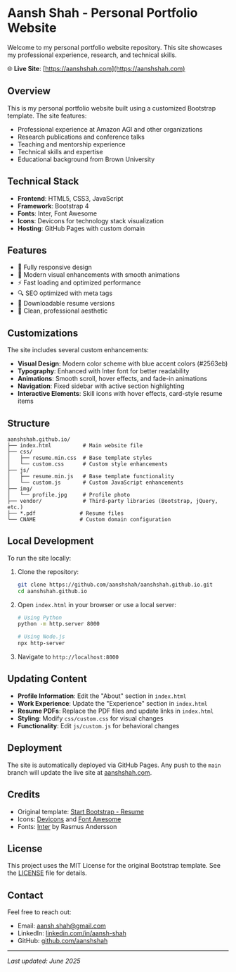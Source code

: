 # Aansh Shah - Personal Portfolio Website

Welcome to my personal portfolio website repository. This site showcases my professional experience, research, and technical skills.

🌐 **Live Site**: [https://aanshshah.com](https://aanshshah.com)

## Overview

This is my personal portfolio website built using a customized Bootstrap template. The site features:

- Professional experience at Amazon AGI and other organizations
- Research publications and conference talks
- Teaching and mentorship experience
- Technical skills and expertise
- Educational background from Brown University

## Technical Stack

- **Frontend**: HTML5, CSS3, JavaScript
- **Framework**: Bootstrap 4
- **Fonts**: Inter, Font Awesome
- **Icons**: Devicons for technology stack visualization
- **Hosting**: GitHub Pages with custom domain

## Features

- 📱 Fully responsive design
- 🎨 Modern visual enhancements with smooth animations
- ⚡ Fast loading and optimized performance
- 🔍 SEO optimized with meta tags
- 📄 Downloadable resume versions
- 🌙 Clean, professional aesthetic

## Customizations

The site includes several custom enhancements:

- **Visual Design**: Modern color scheme with blue accent colors (#2563eb)
- **Typography**: Enhanced with Inter font for better readability
- **Animations**: Smooth scroll, hover effects, and fade-in animations
- **Navigation**: Fixed sidebar with active section highlighting
- **Interactive Elements**: Skill icons with hover effects, card-style resume items

## Structure

```
aanshshah.github.io/
├── index.html          # Main website file
├── css/
│   ├── resume.min.css  # Base template styles
│   └── custom.css      # Custom style enhancements
├── js/
│   ├── resume.min.js   # Base template functionality
│   └── custom.js       # Custom JavaScript enhancements
├── img/
│   └── profile.jpg     # Profile photo
├── vendor/             # Third-party libraries (Bootstrap, jQuery, etc.)
├── *.pdf              # Resume files
└── CNAME              # Custom domain configuration
```

## Local Development

To run the site locally:

1. Clone the repository:
   ```bash
   git clone https://github.com/aanshshah/aanshshah.github.io.git
   cd aanshshah.github.io
   ```

2. Open `index.html` in your browser or use a local server:
   ```bash
   # Using Python
   python -m http.server 8000
   
   # Using Node.js
   npx http-server
   ```

3. Navigate to `http://localhost:8000`

## Updating Content

- **Profile Information**: Edit the "About" section in `index.html`
- **Work Experience**: Update the "Experience" section in `index.html`
- **Resume PDFs**: Replace the PDF files and update links in `index.html`
- **Styling**: Modify `css/custom.css` for visual changes
- **Functionality**: Edit `js/custom.js` for behavioral changes

## Deployment

The site is automatically deployed via GitHub Pages. Any push to the `main` branch will update the live site at [aanshshah.com](https://aanshshah.com).

## Credits

- Original template: [Start Bootstrap - Resume](https://startbootstrap.com/template-overviews/resume/)
- Icons: [Devicons](https://devicon.dev/) and [Font Awesome](https://fontawesome.com/)
- Fonts: [Inter](https://fonts.google.com/specimen/Inter) by Rasmus Andersson

## License

This project uses the MIT License for the original Bootstrap template. See the [LICENSE](LICENSE) file for details.

## Contact

Feel free to reach out:
- Email: aansh.shah@gmail.com
- LinkedIn: [linkedin.com/in/aansh-shah](https://www.linkedin.com/in/aansh-shah/)
- GitHub: [github.com/aanshshah](https://github.com/aanshshah)

---

*Last updated: June 2025*